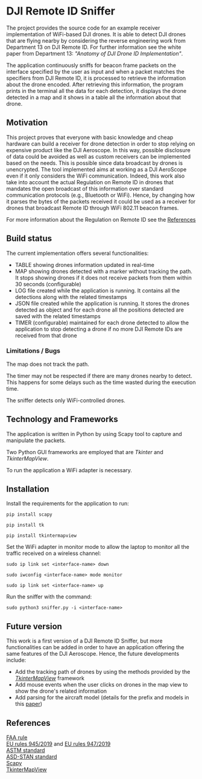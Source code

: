 # DJI Remote ID Sniffer
The project provides the source code for an example receiver implementation of WiFi-based DJI drones. It is able to detect DJI drones that are flying nearby by considering the reverse engineering work from Department 13 on DJI Remote ID.
For further information see the white paper from Department 13: *"Anatomy of DJI Drone ID Implementation"*.

The application continuously sniffs for beacon frame packets on the interface specified by the user as input and when a packet matches the specifiers from DJI Remote ID, it is processed to retrieve the information about the drone encoded. After retrieving this information, the program prints in the terminal all the data for each detection, it displays the drone detected in a map and it shows in a table all the information about that drone.

## Motivation
This project proves that everyone with basic knowledge and cheap hardware can build a receiver for drone detection in order to stop relying on expensive product like the DJI Aeroscope. In this way, possible disclosure of data could be avoided as well as custom receivers can be implemented based on the needs. This is possible since data broadcast by drones is unencrypted. The tool implemented aims at working as a DJI AeroScope even if it only considers the WiFi communication. Indeed, this work also take into account the actual Regulation on Remote ID in drones that mandates the open broadcast of this information over standard communication protocols (e.g., Bluetooth or WiFi). Hence, by changing how it parses the bytes of the packets received it could be used as a receiver for drones that broadcast Remote ID through WiFi 802.11 beacon frames.

For more information about the Regulation on Remote ID see the [References](#references)

## Build status
The current implementation offers several functionalities:
  * TABLE showing drones information updated in real-time
  * MAP showing drones detected with a marker without tracking the path. It stops showing drones if it does not receive packets from them within 30 seconds (configurable)
  * LOG file created while the application is running. It contains all the detections along with the related timestamps
  * JSON file created while the application is running. It stores the drones detected as object and for each drone all the positions detected are saved with the related timestamps
  * TIMER (configurable) maintained for each drone detected to allow the application to stop detecting a drone if no more DJI Remote IDs are received from that drone

### Limitations / Bugs
The map does not track the path.

The timer may not be respected if there are many drones nearby to detect. This happens for some delays such as the time wasted during the execution time.

The sniffer detects only WiFi-controlled drones.

## Technology and Frameworks
The application is written in Python by using Scapy tool to capture and manipulate the packets.

Two Python GUI frameworks are employed that are *Tkinter* and *TkinterMapView*.

To run the application a WiFi adapter is necessary.

## Installation
Install the requirements for the application to run:

`pip install scapy`

`pip install tk`

`pip install tkintermapview`


Set the WiFi adapter in monitor mode to allow the laptop to monitor all the traffic received on a wireless channel:

`sudo ip link set <interface-name> down`

`sudo iwconfig <interface-name> mode monitor`

`sudo ip link set <interface-name> up`


Run the sniffer with the command:

`sudo python3 sniffer.py -i <interface-name>`

## Future version
This work is a first version of a DJI Remote ID Sniffer, but more functionalities can be added in order to have an application offering the same features of the DJI Aeroscope. Hence, the future developments include:
  * Add the tracking path of drones by using the methods provided by the [*TkinterMapView*](https://github.com/TomSchimansky/TkinterMapView) framework
  * Add mouse events when the user clicks on drones in the map view to show the drone's related information
  * Add parsing for the aircraft model (details for the prefix and models in this [paper](https://www.researchgate.net/publication/362230301_DJI_drone_IDs_are_not_encrypted)) 

## References
[FAA rule](https://www.faa.gov/uas/getting_started/remote_id)\
[EU rules 945/2019](https://eur-lex.europa.eu/eli/reg_del/2019/945/2020-08-09) and [EU rules 947/2019](https://eur-lex.europa.eu/eli/reg_impl/2019/947/2021-08-05)\
[ASTM standard](https://www.astm.org/f3411-22.html)\
[ASD-STAN standard](https://asd-stan.org/wp-content/uploads/ASD-STAN_DRI_Introduction_to_the_European_digital_RID_UAS_Standard.pdf)\
[Scapy](https://scapy.net/)\
[TkinterMapView](https://github.com/TomSchimansky/TkinterMapView)
